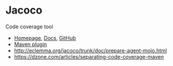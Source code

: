 # Jacoco

Code coverage tool

* [Homepage](http://eclemma.org/jacoco/trunk/index.html), [Docs](http://eclemma.org/jacoco/trunk/doc/index.html), [GitHub](https://github.com/jacoco/jacoco)
* [Maven plugin](http://eclemma.org/jacoco/trunk/doc/maven.html)
* <http://eclemma.org/jacoco/trunk/doc/prepare-agent-mojo.html>
* <https://dzone.com/articles/separating-code-coverage-maven>
